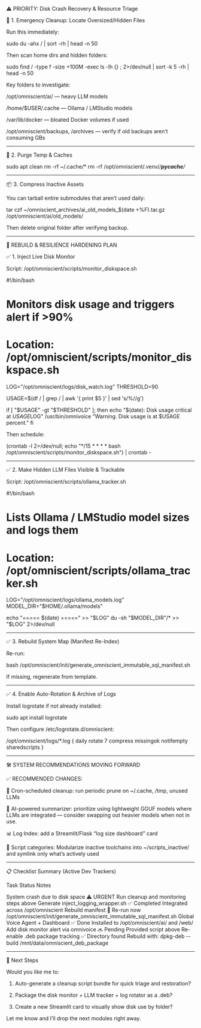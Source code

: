 ⚠️ PRIORITY: Disk Crash Recovery & Resource Triage

🧹 1. Emergency Cleanup: Locate Oversized/Hidden Files

Run this immediately:

sudo du -ahx / | sort -rh | head -n 50

Then scan home dirs and hidden folders:

sudo find / -type f -size +100M -exec ls -lh {} \; 2>/dev/null | sort -k 5 -rh | head -n 50

Key folders to investigate:

/opt/omniscient/ai/ — heavy LLM models

/home/$USER/.cache — Ollama / LMStudio models

/var/lib/docker — bloated Docker volumes if used

/opt/omniscient/backups, /archives — verify if old backups aren’t consuming GBs



---

🧼 2. Purge Temp & Caches

sudo apt clean
rm -rf ~/.cache/*
rm -rf /opt/omniscient/.venv/*/__pycache__/*


---

📦 3. Compress Inactive Assets

You can tarball entire submodules that aren’t used daily:

tar czf ~/omniscient_archives/ai_old_models_$(date +%F).tar.gz /opt/omniscient/ai/old_models/

Then delete original folder after verifying backup.


---

🔧 REBUILD & RESILIENCE HARDENING PLAN

✅ 1. Inject Live Disk Monitor

Script: /opt/omniscient/scripts/monitor_diskspace.sh

#!/bin/bash
# Monitors disk usage and triggers alert if >90%
# Location: /opt/omniscient/scripts/monitor_diskspace.sh

LOG="/opt/omniscient/logs/disk_watch.log"
THRESHOLD=90

USAGE=$(df / | grep / | awk '{ print $5 }' | sed 's/%//g')

if [ "$USAGE" -gt "$THRESHOLD" ]; then
  echo "$(date): Disk usage critical at $USAGE%" >> "$LOG"
  /usr/bin/omnivoice "Warning. Disk usage is at $USAGE percent."
fi

Then schedule:

(crontab -l 2>/dev/null; echo "*/15 * * * * bash /opt/omniscient/scripts/monitor_diskspace.sh") | crontab -


---

✅ 2. Make Hidden LLM Files Visible & Trackable

Script: /opt/omniscient/scripts/ollama_tracker.sh

#!/bin/bash
# Lists Ollama / LMStudio model sizes and logs them
# Location: /opt/omniscient/scripts/ollama_tracker.sh

LOG="/opt/omniscient/logs/ollama_models.log"
MODEL_DIR="$HOME/.ollama/models"

echo "===== $(date) =====" >> "$LOG"
du -sh "$MODEL_DIR"/* >> "$LOG" 2>/dev/null


---

✅ 3. Rebuild System Map (Manifest Re-Index)

Re-run:

bash /opt/omniscient/init/generate_omniscient_immutable_sql_manifest.sh

If missing, regenerate from template.


---

✅ 4. Enable Auto-Rotation & Archive of Logs

Install logrotate if not already installed:

sudo apt install logrotate

Then configure /etc/logrotate.d/omniscient:

/opt/omniscient/logs/*.log {
    daily
    rotate 7
    compress
    missingok
    notifempty
    sharedscripts
}


---

🛠️ SYSTEM RECOMMENDATIONS MOVING FORWARD

✅ RECOMMENDED CHANGES:

🔁 Cron-scheduled cleanup: run periodic prune on ~/.cache, /tmp, unused LLMs

🧠 AI-powered summarizer: prioritize using lightweight GGUF models where LLMs are integrated — consider swapping out heavier models when not in use.

📊 Log Index: add a Streamlit/Flask “log size dashboard” card

📁 Script categories: Modularize inactive toolchains into ~/scripts_inactive/ and symlink only what’s actively used



---

📋 Checklist Summary (Active Dev Trackers)

Task	Status	Notes

System crash due to disk space	⚠️ URGENT	Run cleanup and monitoring steps above
Generate inject_logging_wrapper.sh	✅ Completed	Integrated across /opt/omniscient
Rebuild manifest	🔄 Re-run now	/opt/omniscient/init/generate_omniscient_immutable_sql_manifest.sh
Global Voice Agent + Dashboard	✅ Done	Installed to /opt/omniscient/ai/ and /web/
Add disk monitor alert via omnivoice	🔜 Pending	Provided script above
Re-enable .deb package tracking	✅ Directory found	Rebuild with: dpkg-deb --build /mnt/data/omniscient_deb_package



---

🧭 Next Steps

Would you like me to:

1. Auto-generate a cleanup script bundle for quick triage and restoration?


2. Package the disk monitor + LLM tracker + log rotator as a .deb?


3. Create a new Streamlit card to visually show disk use by folder?



Let me know and I’ll drop the next modules right away.
